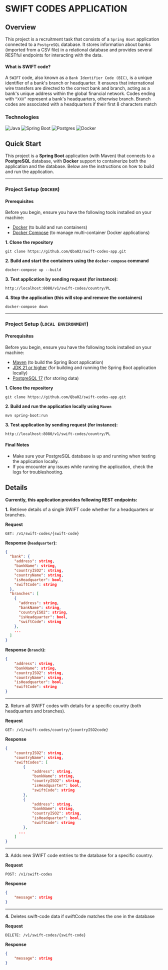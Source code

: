 # SWIFT CODES APPLICATION

## Overview
This project is a recruitment task that consists of a `Spring Boot` application 
connected to a `PostgreSQL` database. It stores information about banks (imported from a CSV file) 
in a relational database and provides several RESTful endpoints for interacting with the data.


#### What is SWIFT code?

A `SWIFT` code, also known as a `Bank Identifier Code (BIC)`, is a unique identifier of a bank's
branch or headquarter. It ensures that international wire transfers are directed to the correct
bank and branch, acting as a bank's unique address within the global financial network. 
Codes ending with `“XXX”` represent a bank's headquarters, otherwise
branch. Branch codes are associated with a headquarters if their first 8 characters
match

### Technologies

![Java](https://img.shields.io/badge/Java-%23ED8B00.svg?logo=openjdk&logoColor=white)
![Spring Boot](https://img.shields.io/badge/Spring%20Boot-6DB33F?logo=springboot&logoColor=fff)
![Postgres](https://img.shields.io/badge/Postgres-%23316192.svg?logo=postgresql&logoColor=white)
![Docker](https://img.shields.io/badge/Docker-2496ED?logo=docker&logoColor=fff)

## Quick Start
This project is a **Spring Boot** application (with Maven) that connects to a **PostgreSQL** database, 
with **Docker** support to containerize both the application and the database. 
Below are the instructions on how to build and run the application.

---
### Project Setup (`DOCKER`)

#### Prerequisites

Before you begin, ensure you have the following tools installed on your machine:

- [Docker](https://www.docker.com/get-started) (to build and run containers)
- [Docker Compose](https://docs.docker.com/compose/install/) (to manage multi-container Docker applications)

**1. Clone the repository**

```
git clone https://github.com/Qba02/swift-codes-app.git
```

**2. Build and start the containers using the `docker-compose` command**
```
docker-compose up --build
```

**3. Test application by sending  request (for instance):**
```
http://localhost:8080/v1/swift-codes/country/PL
```

**4. Stop the application
(this will stop and remove the containers)** 
```
docker-compose down
```

---
### Project Setup (`LOCAL ENVIRONMENT`)

#### Prerequisites

Before you begin, ensure you have the following tools installed on your machine:
- [Maven](https://maven.apache.org/install.html) (to build the Spring Boot application)
- [JDK 21 or higher](https://www.oracle.com/java/technologies/downloads/) (for building and running the Spring Boot application locally)
- [PostgreSQL 17](https://www.postgresql.org/download/) (for storing data)

**1. Clone the repository**

```
git clone https://github.com/Qba02/swift-codes-app.git
```

**2. Build and run the application locally using `Maven`**
```
mvn spring-boot:run
```

**3. Test application by sending  request (for instance):**
```
http://localhost:8080/v1/swift-codes/country/PL
```

#### Final Notes
- Make sure your PostgreSQL database is up and running when testing the application locally.
- If you encounter any issues while running the application, check the logs for troubleshooting.


## Details

**Currently, this application provides following REST endpoints:**

**1.** Retrieve details of a single SWIFT code whether for a headquarters or
  branches.

**Request**
```
GET: /v1/swift-codes/{swift-code}
```
**Response (`headquarter`):**

```json lines
{
  "bank": {
    "address": string,
    "bankName": string,
    "countryISO2": string,
    "countryName": string,
    "isHeadquarter": bool,
    "swiftCode": string
  },
  "branches": [
    {
      "address": string,
      "bankName": string,
      "countryISO2": string,
      "isHeadquarter": bool,
      "swiftCode": string
    },
    ...
  ]
}
```

**Response (`branch`):**

```json lines
{
    "address": string,
    "bankName": string,
    "countryISO2": string,
    "countryName": string,
    "isHeadquarter": bool,
    "swiftCode": string
}

```

---
**2.** Return all SWIFT codes with details for a specific country (both
  headquarters and branches).

**Request**
```
GET: /v1/swift-codes/country/{countryISO2code}
```

**Response**

```json lines
{
    "countryISO2": string,
    "countryName": string,
    "swiftCodes": [
        {
            "address": string,
            "bankName": string,
            "countryISO2": string,
            "isHeadquarter": bool,
            "swiftCode": string
        },
        {
            "address": string,
            "bankName": string,
            "countryISO2": string,
            "isHeadquarter": bool,
            "swiftCode": string
        },
      ...
    ]
}
```


---
**3.** Adds new SWIFT code entries to the database for a specific country.

**Request**
```
POST: /v1/swift-codes
```

**Response**

```json lines
{
    "message": string
}
```

---
**4.** Deletes swift-code data if swiftCode matches the one in the database

**Request**
```
DELETE: /v1/swift-codes/{swift-code}
```

**Response**
```json lines
{
    "message": string
}
```